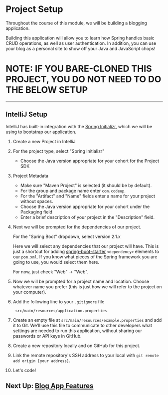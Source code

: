 # Project Setup

Throughout the course of this module, we will be building a blogging
application.

Building this application will allow you to learn how Spring handles basic CRUD
operations, as well as user authentication. In addition, you can use your blog
as a personal site to show off your Java and JavaScript chops!

# NOTE: IF YOU BARE-CLONED THIS PROJECT, YOU DO NOT NEED TO DO THE BELOW SETUP

---
## IntelliJ Setup

IntelliJ has built-in integration with the [Spring Initializr][1], which we will
be using to bootstrap our application.

[1]: http://start.spring.io/

1. Create a new Project in IntelliJ

1. For the project type, select "Spring Initializr"

    - Choose the Java version appropriate for your cohort for the Project SDK

1. Project Metadata

    - Make sure "Maven Project" is selected (it should be by default).
    - For the group and package name enter `com.codeup`.
    - For the "Artifact" and "Name" fields enter a name for your project without
      spaces.
    - Choose the Java version appropriate for your cohort under the Packaging field
    - Enter a brief description of your project in the "Description" field.

1. Next we will be prompted for the dependencies of our project.

   For the "Spring Boot" dropdown, select version 2.1.x

   Here we will select any dependencies that our project will have. This is
   just a shortcut for adding
   [spring-boot-starter](https://github.com/spring-projects/spring-boot/tree/master/spring-boot-project/spring-boot-starters#starters)
   `<dependency>` elements to our `pom.xml`. If you know what pieces of the
   Spring framework you are going to use, you would select them here.

   For now, just check "Web" -> "Web".

1. Now we will be prompted for a project name and location. Choose whatever name
   you prefer (this is just how we will refer to the project on your computer).

1. Add the following line to your `.gitignore` file

        src/main/resources/application.properties

1. Create an empty file at `src/main/resources/example.properties` and add it
   to Git. We'll use this file to communicate to other developers what settings
   are needed to run this application, without sharing our passwords or
   API keys in GitHub.

1. Create a new repository locally and on GitHub for this project.

1. Link the remote repository's SSH address to your local with `git remote add origin [your address]`.

1. Let's code!

## Next Up: [Blog App Features](2a-blog-features.md)


